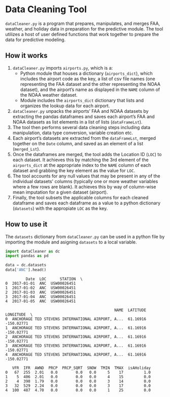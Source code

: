 # Data Cleaning Tool

`dataCleaner.py` is a program that prepares, manipulates, and merges FAA, weather, and holiday data in preparation for the predictive module. 
The tool utilizes a host of user defined functions that work together to prepare the data for predictive modeling. 

## How it works
1.	`dataCleaner.py` imports `airports.py`, which is a:
    - Python module that houses a dictionary (`airports_dict`), which includes the airport code as the key, a list of csv file names
      (one representing the FAA dataset and the other representing the NOAA dataset), and the airport’s name as displayed in the `NAME` column
      of the NOAA weather dataset. 
    - Module includes the `airports_dict` dictionary that lists and organizes the lookup data for each airport.
2.	`dataCleaner.py` unpacks the airports’ FAA and NOAA datasets by extracting the pandas dataframes and saves each airport’s FAA and NOAA
    datasets as list elements in a list of lists (`dataFrameLst`). 
3.	The tool then performs several data cleaning steps including data manipulation, data type conversion, variable creation etc. 
4.	Each airport’s datasets are extracted from the `dataFrameLst`, merged together on the `Date` column, and saved as an element of a list (`merged_Lst`). 
5.	Once the dataframes are merged, the tool adds the Location ID (`LOC`) to each dataset. It achieves this by matching the 3rd element of the
    `airports_dict` at the appropriate index to the `NAME` column of each dataset and grabbing the key element as the value for `LOC`.
6.  The tool accounts for any null values that may be present in any of the individual datasets' columns (typically one or more weather variables 
    where a few rows are blank). It achieves this by way of column-wise mean imputation for a given dataset (airport).
8.	Finally, the tool subsets the applicable columns for each cleaned dataframe and saves each dataframe as a value to a
    python dictionary (`datasets`) with the appropiate `LOC` as the key.


## How to use it
The `datasets` dictionary from `dataCleaner.py` can be used in a python file by importing the module and  asigning `datasets` to a local variable.

```python
import dataCleaner as dc
import pandas as pd

data = dc.datasets
data['ANC'].head()
```
```
         Date  LOC      STATION  \
0  2017-01-01  ANC  USW00026451   
1  2017-01-02  ANC  USW00026451   
2  2017-01-03  ANC  USW00026451   
3  2017-01-04  ANC  USW00026451   
4  2017-01-05  ANC  USW00026451   

                                                NAME  LATITUDE  LONGITUDE  \
0  ANCHORAGE TED STEVENS INTERNATIONAL AIRPORT, A...  61.16916 -150.02771   
1  ANCHORAGE TED STEVENS INTERNATIONAL AIRPORT, A...  61.16916 -150.02771   
2  ANCHORAGE TED STEVENS INTERNATIONAL AIRPORT, A...  61.16916 -150.02771   
3  ANCHORAGE TED STEVENS INTERNATIONAL AIRPORT, A...  61.16916 -150.02771   
4  ANCHORAGE TED STEVENS INTERNATIONAL AIRPORT, A...  61.16916 -150.02771   

   VFR  IFR  AWND  PRCP  PRCP_SQRT  SNOW  TMIN  TMAX  isAHoliday  
0   67  255  2.01   0.0        0.0   0.0     5    17         1.0  
1    5  406  2.01   0.0        0.0   0.0     4    15         0.0  
2    4  398  1.79   0.0        0.0   0.0     3    14         0.0  
3   32  529  2.24   0.0        0.0   0.0     3    17         0.0  
4  100  487  4.70   0.0        0.0   0.0     1    25         0.0  
```

